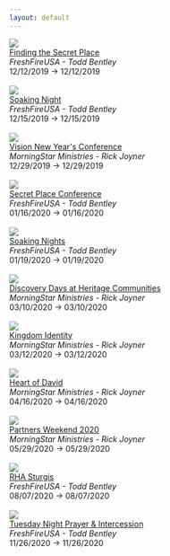 ```yaml
---
layout: default
---
```


<div class='event-row'><div class='event column'><a target='_blank' href='http://www.freshfireusa.com/events/view/1031-Finding-the-Secret-Place'><img src='http://app.everlightcms.com/assets/49/images/tbr.png'></a><br><a target='_blank' href='http://www.freshfireusa.com/events/view/1031-Finding-the-Secret-Place'>Finding the Secret Place</a><br><i>FreshFireUSA - Todd Bentley</i><br>12/12/2019 -> 12/12/2019<br><br></div><div class='event column'><a target='_blank' href='http://www.freshfireusa.com/events/view/1033-Soaking-Night'><img src='http://app.everlightcms.com/assets/49/images/12.15_.19_.png'></a><br><a target='_blank' href='http://www.freshfireusa.com/events/view/1033-Soaking-Night'>Soaking Night</a><br><i>FreshFireUSA - Todd Bentley</i><br>12/15/2019 -> 12/15/2019<br><br></div></div><div class='event-row'><div class='event column'><a target='_blank' href='https://mstarevents.com/vision2019'><img src='https://www.morningstarministries.org/sites/prod.morningstarministries.org/files/event-images/Vision%20Square.jpg'></a><br><a target='_blank' href='https://mstarevents.com/vision2019'>Vision New Year's Conference</a><br><i>MorningStar Ministries - Rick Joyner</i><br>12/29/2019 -> 12/29/2019<br><br></div><div class='event column'><a target='_blank' href='http://www.freshfireusa.com/events/view/921-Secret-Place-Conference'><img src='/prophetic-events/assets/img/no_image.gif'></a><br><a target='_blank' href='http://www.freshfireusa.com/events/view/921-Secret-Place-Conference'>Secret Place Conference</a><br><i>FreshFireUSA - Todd Bentley</i><br>01/16/2020 -> 01/16/2020<br><br></div></div><div class='event-row'><div class='event column'><a target='_blank' href='http://www.freshfireusa.com/events/view/1030-Soaking-Nights'><img src='http://app.everlightcms.com/assets/49/images/10.13_.19_1_.png'></a><br><a target='_blank' href='http://www.freshfireusa.com/events/view/1030-Soaking-Nights'>Soaking Nights</a><br><i>FreshFireUSA - Todd Bentley</i><br>01/19/2020 -> 01/19/2020<br><br></div><div class='event column'><a target='_blank' href='https://www.heritagecommunities.org/'><img src='https://www.morningstarministries.org/sites/prod.morningstarministries.org/files/event-images/Discovery%20Weekend%202019%20600x%20600.jpg'></a><br><a target='_blank' href='https://www.heritagecommunities.org/'>Discovery Days at Heritage Communities</a><br><i>MorningStar Ministries - Rick Joyner</i><br>03/10/2020 -> 03/10/2020<br><br></div></div><div class='event-row'><div class='event column'><a target='_blank' href='https://mstarevents.com/50plus'><img src='https://www.morningstarministries.org/sites/prod.morningstarministries.org/files/event-images/5020%20SM%20Square.jpg'></a><br><a target='_blank' href='https://mstarevents.com/50plus'>Kingdom Identity</a><br><i>MorningStar Ministries - Rick Joyner</i><br>03/12/2020 -> 03/12/2020<br><br></div><div class='event column'><a target='_blank' href='https://mstarevents.com/heartofdavid'><img src='https://www.morningstarministries.org/sites/prod.morningstarministries.org/files/event-images/HOD%20SM%20Square.jpg'></a><br><a target='_blank' href='https://mstarevents.com/heartofdavid'>Heart of David</a><br><i>MorningStar Ministries - Rick Joyner</i><br>04/16/2020 -> 04/16/2020<br><br></div></div><div class='event-row'><div class='event column'><a target='_blank' href='https://mstarevents.com/pw20'><img src='https://www.morningstarministries.org/sites/prod.morningstarministries.org/files/event-images/Partner%202020%20eBlast%20600x%20600.jpg'></a><br><a target='_blank' href='https://mstarevents.com/pw20'>Partners Weekend 2020</a><br><i>MorningStar Ministries - Rick Joyner</i><br>05/29/2020 -> 05/29/2020<br><br></div><div class='event column'><a target='_blank' href='http://www.freshfireusa.com/events/view/1022-RHA-Sturgis'><img src='http://app.everlightcms.com/assets/49/images/sturgis_.jpg'></a><br><a target='_blank' href='http://www.freshfireusa.com/events/view/1022-RHA-Sturgis'>RHA Sturgis</a><br><i>FreshFireUSA - Todd Bentley</i><br>08/07/2020 -> 08/07/2020<br><br></div></div><div class='event-row'><div class='event column'><a target='_blank' href='http://www.freshfireusa.com/events/view/1032-Tuesday-Night-Prayer-Intercession'><img src='http://app.everlightcms.com/assets/49/images/prayer_service_wide_t.jpg'></a><br><a target='_blank' href='http://www.freshfireusa.com/events/view/1032-Tuesday-Night-Prayer-Intercession'>Tuesday Night Prayer & Intercession</a><br><i>FreshFireUSA - Todd Bentley</i><br>11/26/2020 -> 11/26/2020<br><br></div>